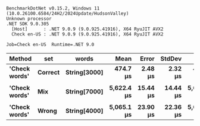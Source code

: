 ```

BenchmarkDotNet v0.15.2, Windows 11 (10.0.26100.6584/24H2/2024Update/HudsonValley)
Unknown processor
.NET SDK 9.0.305
  [Host]      : .NET 9.0.9 (9.0.925.41916), X64 RyuJIT AVX2
  Check en-US : .NET 9.0.9 (9.0.925.41916), X64 RyuJIT AVX2

Job=Check en-US  Runtime=.NET 9.0  

```
| Method        | set     | words        | Mean       | Error    | StdDev   | Min        | Median     | Ratio |
|-------------- |-------- |------------- |-----------:|---------:|---------:|-----------:|-----------:|------:|
| **&#39;Check words&#39;** | **Correct** | **String[3000]** |   **474.7 μs** |  **2.48 μs** |  **2.32 μs** |   **470.3 μs** |   **475.0 μs** |  **1.00** |
|               |         |              |            |          |          |            |            |       |
| **&#39;Check words&#39;** | **Mix**     | **String[7000]** | **5,622.4 μs** | **15.44 μs** | **14.44 μs** | **5,601.9 μs** | **5,623.2 μs** |  **1.00** |
|               |         |              |            |          |          |            |            |       |
| **&#39;Check words&#39;** | **Wrong**   | **String[4000]** | **5,065.1 μs** | **23.90 μs** | **22.36 μs** | **5,001.1 μs** | **5,063.7 μs** |  **1.00** |
